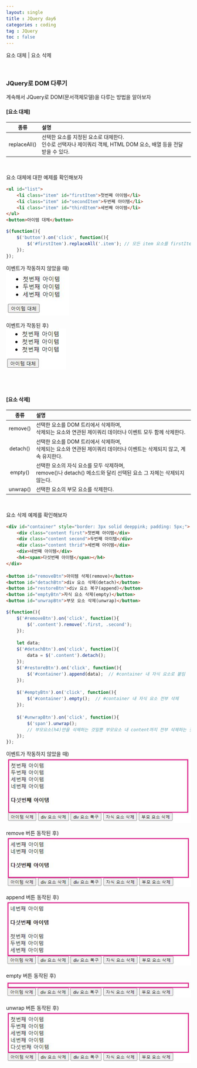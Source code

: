 ```yaml
---
layout: single
title : JQuery day6
categories : coding
tag : JQuery
toc : false
---
```


요소 대체 \| 요소 삭제

<br>

### JQuery로 DOM 다루기

계속해서 JQuery로 DOM(문서객체모델)을 다루는 방법을 알아보자



#### \[요소 대체\]

|     종류     | 설명                                                         |
| :----------: | :----------------------------------------------------------- |
| replaceAll() | 선택한 요소를 지정된 요소로 대체한다.<br>인수로 선택자나 제이쿼리 객체, HTML DOM 요소, 배열 등을 전달 받을 수 있다. |

<br>

요소 대체에 대한 예제를 확인해보자

```html
<ul id="list">
    <li class="item" id="firstItem">첫번째 아이템</li>
    <li class="item" id="secondItem">두번째 아이템</li>
    <li class="item" id="thirdItem">세번째 아이템</li>
</ul>
<button>아이템 대체</button>
```

```javascript
$(function(){
    $('button').on('click', function(){
        $('#firstItem').replaceAll('.item'); // 모든 item 요소를 firstItem요소로 대체하라.
    });
});
```

이벤트가 작동하지 않았을 때)<br>![jquery7_1](https://github.com/YUNCHANYEONG/YUNCHANYEONG.github.io/blob/master/assets/images/coding_img/jquery7_1.JPG?raw=true)

이벤트가 작동된 후) <br>![jquery7_2](https://github.com/YUNCHANYEONG/YUNCHANYEONG.github.io/blob/master/assets/images/coding_img/jquery7_2.JPG?raw=true)

<br>

<br>

#### \[요소 삭제\]

|   종류   | 설명                                                         |
| :------: | :----------------------------------------------------------- |
| remove() | 선택한 요소를 DOM 트리에서 삭제하며,<br>삭제되는 요소와 연관된 제이쿼리 데이터나 이벤트 모두 함께 삭제한다. |
| detach() | 선택한 요소를 DOM 트리에서 삭제하며,<br>삭제되는 요소와 연관된 제이쿼리 데이터나 이벤트는 삭제되지 않고, 계속 유지한다. |
| empty()  | 선택한 요소의 자식 요소를 모두 삭제하며,<br>remove()나 detach() 메소드와 달리 선택된 요소 그 자체는 삭제되지 않는다. |
| unwrap() | 선택한 요소의 부모 요소를 삭제한다.                          |

<br>

요소 삭제 예제를 확인해보자

```html
<div id="container" style="border: 3px solid deeppink; padding: 5px;">
    <div class="content first">첫번째 아이템</div>
    <div class="content second">두번째 아이템</div>
    <div class="content thrid">세번째 아이템</div>
    <div>네번째 아이템</div>
    <h4><span>다섯번째 아이템</span></h4>
</div>

<button id="removeBtn">아이템 삭제(remove)</button>
<button id="detachBtn">div 요소 삭제(detach)</button>
<button id="restoreBtn">div 요소 복구(append)</button>
<button id="emptyBtn">자식 요소 삭제(empty)</button>
<button id="unwrapBtn">부모 요소 삭제(unwrap)</button>
```

```javascript
$(function(){
    $('#removeBtn').on('click', function(){
        $('.content').remove('.first, .second');
    });

    let data;
    $('#detachBtn').on('click', function(){
        data = $('.content').detach();
    });
    $('#restoreBtn').on('click', function(){
        $('#container').append(data);  // #container 내 자식 요소로 붙임
    });

    $('#emptyBtn').on('click', function(){
        $('#container').empty();  // #container 내 자식 요소 전부 삭제
    });

    $('#unwrapBtn').on('click', function(){
        $('span').unwrap();
        // 부모요소(h4)만을 삭제하는 것일뿐 부모요소 내 content까지 전부 삭제하는 것은 아님
    });
});
```

이벤트가 작동하지 않았을 때)<br>![jquery7_3](https://github.com/YUNCHANYEONG/YUNCHANYEONG.github.io/blob/master/assets/images/coding_img/jquery7_3.JPG?raw=true)

remove 버튼 동작된 후) <br>![jquery7_4](https://github.com/YUNCHANYEONG/YUNCHANYEONG.github.io/blob/master/assets/images/coding_img/jquery7_4.JPG?raw=true)

append 버튼 동작된 후) <br>![jquery7_5](https://github.com/YUNCHANYEONG/YUNCHANYEONG.github.io/blob/master/assets/images/coding_img/jquery7_5.JPG?raw=true)

empty 버튼 동작된 후) <br>![jquery7_6](https://github.com/YUNCHANYEONG/YUNCHANYEONG.github.io/blob/master/assets/images/coding_img/jquery7_6.JPG?raw=true)

unwrap 버튼 동작된 후) <br>![jquery7_7](https://github.com/YUNCHANYEONG/YUNCHANYEONG.github.io/blob/master/assets/images/coding_img/jquery7_7.JPG?raw=true)



